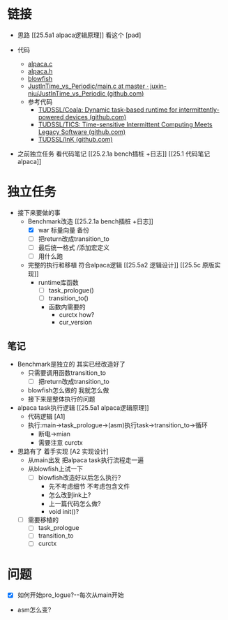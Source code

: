 # 链接
- 思路
	[[25.5a1 alpaca逻辑原理]] 看这个
	[pad]
- 代码
	- [alpaca.c ](https://github.com/CMUAbstract/libalpaca-oopsla/blob/1dbcc27cde661b1f7dc9916ec38c92b37859a250/src/alpaca.c)
	- [alpaca.h](https://github.com/CMUAbstract/libalpaca-oopsla/blob/1dbcc27cde661b1f7dc9916ec38c92b37859a250/src/include/libalpaca/alpaca.h)
	- [blowfish](https://github.com/CMUAbstract/alpaca-oopsla2017/blob/master/src/main_blowfish_alpaca.c)
	- [JustInTime_vs_Periodic/main.c at master · juxin-niu/JustInTime_vs_Periodic (github.com)](https://github.com/juxin-niu/JustInTime_vs_Periodic/blob/master/main.c)
	- 参考代码
		- [TUDSSL/Coala: Dynamic task-based runtime for intermittently-powered devices (github.com)](https://github.com/TUDSSL/Coala)
		- [TUDSSL/TICS: Time-sensitive Intermittent Computing Meets Legacy Software (github.com)](https://github.com/TUDSSL/TICS)
		- [TUDSSL/InK (github.com)](https://github.com/TUDSSL/InK)

- 之前独立任务 看代码笔记
	[[25.2.1a bench插桩 +日志]]
	[[25.1 代码笔记 alpaca]]


# 独立任务
- 接下来要做的事
	- Benchmark改造 [[25.2.1a bench插桩 +日志]]
		- [x] war 标量向量 备份
		- [ ] 把return改成transition_to
		- [ ] 最后统一格式 /添加宏定义 
		- [ ] 用什么跑
	- 完整的执行和移植 符合alpaca逻辑 [[25.5a2 逻辑设计]]   [[25.5c 原版实现]]
		- runtime库函数
			- [ ] task_prologue()
			- [ ] transition_to()
			- 函数内需要的
				- curctx how?
				- cur_version
## 笔记
- Benchmark是独立的 其实已经改造好了
	- 只需要调用函数transition_to
		- [ ] 把return改成transition_to
	- blowfish怎么做的 我就怎么做
	- 接下来是整体执行的问题 
- alpaca task执行逻辑  [[25.5a1 alpaca逻辑原理]]
	- 代码逻辑 [A1]
	- 执行:main->task_prologue->(asm)执行task->transition_to->循环 
		- 断电->mian
		- 需要注意 curctx
- 思路有了 着手实现 [A2 实现设计]
	- 从main出发 把alpaca task执行流程走一遍 
	- 从blowfish上试一下
		- [ ] blowfish改造好以后怎么执行?
			- 先不考虑细节 不考虑包含文件
			- 怎么改到ink上?
			- 上一篇代码怎么做?
			- void init()?
	- [ ] 需要移植的 
		- [ ] task_prologue
		- [ ] transition_to
		- [ ] curctx

# 问题
- [x] 如何开始pro_logue?--每次从main开始
- asm怎么变?